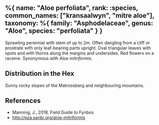 %{
    name: "Aloe perfoliata",
    rank: :species,
    common_names: ["kransaalwyn", "mitre aloe"],
    taxonomy: %{
        family: "Asphodelaceae",
        genus: "Aloe",
        species: "perfoliata"
    }
}
---

Sprawling perennial with stem of up to 2m. Often dangling from a cliff or prostrate with only leaf-bearing parts upright.
Oval triangular leaves with spots and with thorns along the margins and undersides. Red flowers on a raceme. Synonymous with *Aloe mitriformis*.

<!-- read more -->

## Distribution in the Hex

Sunny rocky slopes of the Matroosberg and neighbouring mountains.

## References

* Manning, J., 2018. Field Guide to Fynbos
* http://pza.sanbi.org/aloe-mitriformis